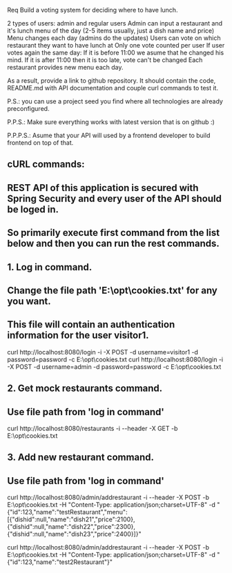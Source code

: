 Req
Build a voting system for deciding where to have lunch.

2 types of users: admin and regular users
Admin can input a restaurant and it's lunch menu of the day (2-5 items usually, just a dish name and price)
Menu changes each day (admins do the updates)
Users can vote on which restaurant they want to have lunch at
Only one vote counted per user
If user votes again the same day:
If it is before 11:00 we asume that he changed his mind.
If it is after 11:00 then it is too late, vote can't be changed
Each restaurant provides new menu each day.

As a result, provide a link to github repository. It should contain the code, README.md with API documentation and couple curl commands to test it.

P.S.: you can use a project seed you find where all technologies are already preconfigured.

P.P.S.: Make sure everything works with latest version that is on github :)

P.P.P.S.: Asume that your API will used by a frontend developer to build frontend on top of that.


## cURL commands:
## REST API of this application is secured with Spring Security and every user of the API should be loged in.
## So primarily execute first command from the list below and then you can run the rest commands.
## 1. Log in command.
## Change the file path 'E:\opt\cookies.txt' for any you want.
## This file will contain an authentication information for the user visitor1.
curl http://localhost:8080/login -i -X POST -d username=visitor1 -d password=password -c E:\opt\cookies.txt
curl http://localhost:8080/login -i -X POST -d username=admin -d password=password -c E:\opt\cookies.txt

## 2. Get mock restaurants command.
## Use file path from 'log in command'
curl http://localhost:8080/restaurants -i --header -X GET -b E:\opt\cookies.txt

## 3. Add new restaurant command.
## Use file path from 'log in command'
curl http://localhost:8080/admin/addrestaurant -i --header -X POST  -b E:\opt\cookies.txt -H "Content-Type: application/json;charset=UTF-8" -d "{\"id\":123,\"name\":\"testRestaurant\",\"menu\":[{\"dishid\":null,\"name\":\"dish21\",\"price\":2100},{\"dishid\":null,\"name\":\"dish22\",\"price\":2300},{\"dishid\":null,\"name\":\"dish23\",\"price\":2400}]}"

curl http://localhost:8080/admin/addrestaurant -i --header -X POST  -b E:\opt\cookies.txt -H "Content-Type: application/json;charset=UTF-8" -d "{\"id\":123,\"name\":\"test2Restaurant\"}"